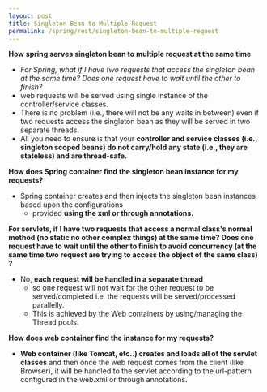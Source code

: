 ```yaml
---
layout: post
title: Singleton Bean to Multiple Request
permalink: /spring/rest/singleton-bean-to-multiple-request
---
```


**How spring serves singleton bean to multiple request at the same time**
- *For Spring, what if I have two requests that access the singleton bean at the same time? Does one request have to wait until the other to finish?*
- web requests will be served using single instance of the controller/service classes.
- There is no problem (i.e., there will not be any waits in between) even if two requests access the singleton bean as they will be served in two separate threads.
- All you need to ensure is that your **controller and service classes (i.e., singleton scoped beans) do not carry/hold any state (i.e., they are stateless) and are thread-safe.**

**How does Spring container find the singleton bean instance for my requests?**  
- Spring container creates and then injects the singleton bean instances based upon the configurations
  - provided **using the xml or through annotations.**

**For servlets, if I have two requests that access a normal class's normal method (no static no other complex things) at the same time? Does one request have to wait until the other to finish to avoid concurrency (at the same time two request are trying to access the object of the same class) ?**
- No, **each request will be handled in a separate thread**
  - so one request will not wait for the other request to be served/completed i.e. the requests will be served/processed parallelly.
  - This is achieved by the Web containers by using/managing the Thread pools.

**How does web container find the instance for my requests?**  
- **Web container (like Tomcat, etc..) creates and loads all of the servlet classes** and then once the web request comes from the client (like Browser), it will be handled to the servlet according to the url-pattern configured in the web.xml or through annotations.
